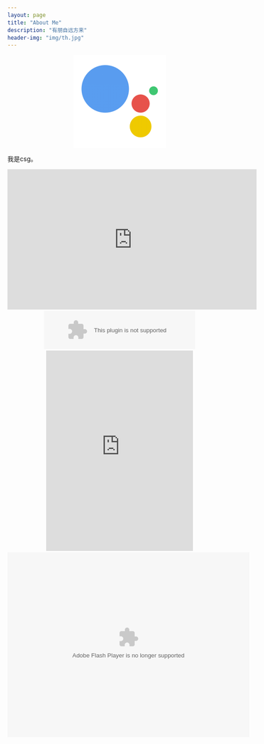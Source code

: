 ```yaml
---
layout: page
title: "About Me"
description: "有朋自远方来"
header-img: "img/th.jpg"
---
```


<center>
    <p><img src="/img/me.png" align="center"></p>
</center>



我是csg。

<center>

<iframe width="560" height="315" src="https://www.youtube.com/embed/862r3XS2YB0" frameborder="0" allowfullscreen></iframe>

</center>



<center>

<embed src="//music.163.com/style/swf/widget.swf?sid=17110575&type=2&auto=1&width=320&height=66" width="340" height="86"  allowNetworking="all">

</center>



<div align="center">

<iframe height="450" marginheight="0" border="0" src="http://music.163.com/outchain/player?type=0&id=34282999&auto=0&height=430" frameborder="no" width="330" marginwidth="0"></iframe>

</div>



<center>

<embed height="415" width="544" quality="high" allowfullscreen="true" type="application/x-shockwave-flash" src="//static.hdslb.com/miniloader.swf" flashvars="aid=8278665&page=1" pluginspage="//www.adobe.com/shockwave/download/download.cgi?P1_Prod_Version=ShockwaveFlash">

</center>



